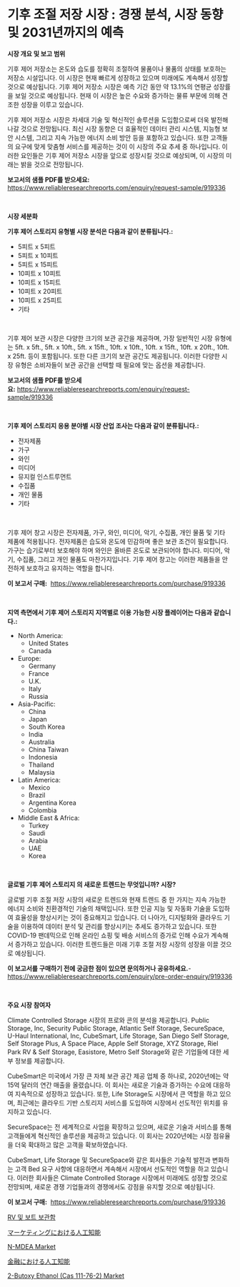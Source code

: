 <p><h1>기후 조절 저장 시장 : 경쟁 분석, 시장 동향 및 2031년까지의 예측</h1></p><p><strong>시장 개요 및 보고 범위</strong></p>
<p><p>기후 제어 저장소는 온도와 습도를 정확히 조절하여 물품이나 물품의 상태를 보호하는 저장소 시설입니다. 이 시장은 현재 빠르게 성장하고 있으며 미래에도 계속해서 성장할 것으로 예상됩니다. 기후 제어 저장소 시장은 예측 기간 동안 약 13.1%의 연평균 성장률을 보일 것으로 예상됩니다. 현재 이 시장은 높은 수요와 증가하는 물류 부문에 의해 견조한 성장을 이루고 있습니다. </p><p>기후 제어 저장소 시장은 차세대 기술 및 혁신적인 솔루션을 도입함으로써 더욱 발전해 나갈 것으로 전망됩니다. 최신 시장 동향은 더 효율적인 데이터 관리 시스템, 지능형 보안 시스템, 그리고 지속 가능한 에너지 소비 방안 등을 포함하고 있습니다. 또한 고객들의 요구에 맞게 맞춤형 서비스를 제공하는 것이 이 시장의 주요 추세 중 하나입니다. 이러한 요인들은 기후 제어 저장소 시장을 앞으로 성장시킬 것으로 예상되며, 이 시장의 미래는 밝을 것으로 전망됩니다.</p></p>
<p><strong>보고서의 샘플 PDF를 받으세요:</strong> <a href="https://www.reliableresearchreports.com/enquiry/request-sample/919336">https://www.reliableresearchreports.com/enquiry/request-sample/919336</a></p>
<p>&nbsp;</p>
<p><strong>시장 세분화</strong></p>
<p><strong>기후 제어 스토리지 유형별 시장 분석은 다음과 같이 분류됩니다.:</strong></p>
<p><ul><li>5피트 x 5피트</li><li>5피트 x 10피트</li><li>5피트 x 15피트</li><li>10피트 x 10피트</li><li>10피트 x 15피트</li><li>10피트 x 20피트</li><li>10피트 x 25피트</li><li>기타</li></ul></p>
<p>&nbsp;</p>
<p><p>기후 제어 보관 시장은 다양한 크기의 보관 공간을 제공하며, 가장 일반적인 시장 유형에는 5ft. x 5ft., 5ft. x 10ft., 5ft. x 15ft., 10ft. x 10ft., 10ft. x 15ft., 10ft. x 20ft., 10ft. x 25ft. 등이 포함됩니다. 또한 다른 크기의 보관 공간도 제공됩니다. 이러한 다양한 시장 유형은 소비자들이 보관 공간을 선택할 때 필요에 맞는 옵션을 제공합니다.</p></p>
<p><strong>보고서의 샘플 PDF를 받으세요:</strong>&nbsp;<a href="https://www.reliableresearchreports.com/enquiry/request-sample/919336">https://www.reliableresearchreports.com/enquiry/request-sample/919336</a></p>
<p>&nbsp;</p>
<p><strong> 기후 제어 스토리지 응용 분야별 시장 산업 조사는 다음과 같이 분류됩니다.:</strong></p>
<p><ul><li>전자제품</li><li>가구</li><li>와인</li><li>미디어</li><li>뮤지컬 인스트루먼트</li><li>수집품</li><li>개인 물품</li><li>기타</li></ul></p>
<p>&nbsp;</p>
<p><p>기후 제어 창고 시장은 전자제품, 가구, 와인, 미디어, 악기, 수집품, 개인 물품 및 기타 제품에 적용됩니다. 전자제품은 습도와 온도에 민감하며 좋은 보관 조건이 필요합니다. 가구는 습기로부터 보호해야 하며 와인은 올바른 온도로 보관되어야 합니다. 미디어, 악기, 수집품, 그리고 개인 물품도 마찬가지입니다. 기후 제어 창고는 이러한 제품들을 안전하게 보호하고 유지하는 역할을 합니다.</p></p>
<p><strong>이 보고서 구매:</strong>&nbsp; <a href="https://www.reliableresearchreports.com/purchase/919336">https://www.reliableresearchreports.com/purchase/919336</a></p>
<p>&nbsp;</p>
<p><strong>지역 측면에서 기후 제어 스토리지 지역별로 이용 가능한 시장 플레이어는 다음과 같습니다.:</strong></p>
<p><ul>
    <li>
        North America:
        <ul>
            <li>United States</li>
            <li>Canada</li>
        </ul>
    </li>
    <li>
        Europe:
        <ul>
            <li>Germany</li>
            <li>France</li>
            <li>U.K.</li>
            <li>Italy</li>
            <li>Russia</li>
        </ul>
    </li>
    <li>
        Asia-Pacific:
        <ul>
            <li>China</li>
            <li>Japan</li>
            <li>South Korea</li>
            <li>India</li>
            <li>Australia</li>
            <li>China Taiwan</li>
            <li>Indonesia</li>
            <li>Thailand</li>
            <li>Malaysia</li>
        </ul>
    </li>
    <li>
        Latin America:
        <ul>
            <li>Mexico</li>
            <li>Brazil</li>
            <li>Argentina Korea</li>
            <li>Colombia</li>
        </ul>
    </li>
    <li>
        Middle East & Africa:
        <ul>
            <li>Turkey</li>
            <li>Saudi</li>
            <li>Arabia</li>
            <li>UAE</li>
            <li>Korea</li>
        </ul>
    </li>
    </ul></p>
<p>&nbsp;</p>
<p><strong>글로벌 기후 제어 스토리지 의 새로운 트렌드는 무엇입니까? 시장?</strong></p>
<p><p>글로벌 기후 조절 저장 시장의 새로운 트렌드와 현재 트렌드 중 한 가지는 지속 가능한 에너지 소비와 친환경적인 기술의 채택입니다. 또한 인공 지능 및 자동화 기술을 도입하여 효율성을 향상시키는 것이 중요해지고 있습니다. 더 나아가, 디지털화와 클라우드 기술을 이용하여 데이터 분석 및 관리를 향상시키는 추세도 증가하고 있습니다. 또한 COVID-19 팬데믹으로 인해 온라인 쇼핑 및 배송 서비스의 증가로 인해 수요가 계속해서 증가하고 있습니다. 이러한 트렌드들은 미래 기후 조절 저장 시장의 성장을 이끌 것으로 예상됩니다.</p></p>
<p><strong>이 보고서를 구매하기 전에 궁금한 점이 있으면 문의하거나 공유하세요.</strong>- <a href="https://www.reliableresearchreports.com/enquiry/pre-order-enquiry/919336">https://www.reliableresearchreports.com/enquiry/pre-order-enquiry/919336</a></p>
<p>&nbsp;</p>
<p><strong>주요 시장 참여자</strong></p>
<p><p>Climate Controlled Storage 시장의 프로와 콘의 분석을 제공합니다. Public Storage, Inc, Security Public Storage, Atlantic Self Storage, SecureSpace, U-Haul International, Inc, CubeSmart, Life Storage, San Diego Self Storage, Self Storage Plus, A Space Place, Apple Self Storage, XYZ Storage, Riel Park RV & Self Storage, Easistore, Metro Self Storage와 같은 기업들에 대한 세부 정보를 제공합니다. </p><p>CubeSmart은 미국에서 가장 큰 자체 보관 공간 제공 업체 중 하나로, 2020년에는 약 15억 달러의 연간 매출을 올렸습니다. 이 회사는 새로운 기술과 증가하는 수요에 대응하여 지속적으로 성장하고 있습니다. 또한, Life Storage도 시장에서 큰 역할을 하고 있으며, 최근에는 클라우드 기반 스토리지 서비스를 도입하여 시장에서 선도적인 위치를 유지하고 있습니다.</p><p>SecureSpace는 전 세계적으로 사업을 확장하고 있으며, 새로운 기술과 서비스를 통해 고객들에게 혁신적인 솔루션을 제공하고 있습니다. 이 회사는 2020년에는 시장 점유율을 더욱 확대하고 많은 고객을 확보하였습니다.</p><p>CubeSmart, Life Storage 및 SecureSpace와 같은 회사들은 기술적 발전과 변화하는 고객 Bed 요구 사항에 대응하면서 계속해서 시장에서 선도적인 역할을 하고 있습니다. 이러한 회사들은 Climate Controlled Storage 시장에서 미래에도 성장할 것으로 전망되며, 새로운 경쟁 기업들과의 경쟁에서도 강점을 유지할 것으로 예상됩니다.</p></p>
<p><strong>이 보고서 구매:</strong>&nbsp;&nbsp;<a href="https://www.reliableresearchreports.com/purchase/919336">https://www.reliableresearchreports.com/purchase/919336</a></p>
<p><p><a href="https://github.com/sougarounis/Market-Research-Report-List-2/blob/main/6724630182842.md">RV 및 보트 보관함</a></p><p><a href="https://github.com/mohamedbakry57/Market-Research-Report-List-2/blob/main/2660911182845.md">マーケティングにおける人工知能</a></p><p><a href="https://issuu.com/reportprime-2/docs/n-mdea-market-size-2030.pptx">N-MDEA Market</a></p><p><a href="https://github.com/lababdou/Market-Research-Report-List-2/blob/main/1636855182846.md">金融における人工知能</a></p><p><a href="https://issuu.com/reportprime-2/docs/2-butoxy-ethanol-cas-111-76-2-market-size-2030.ppt">2-Butoxy Ethanol (Cas 111-76-2) Market</a></p></p>
